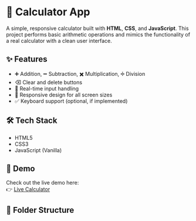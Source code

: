 # 🧮 Calculator App

A simple, responsive calculator built with **HTML**, **CSS**, and **JavaScript**. This project performs basic arithmetic operations and mimics the functionality of a real calculator with a clean user interface.

## ✨ Features

- ➕ Addition, ➖ Subtraction, ✖️ Multiplication, ➗ Division
- ⌫ Clear and delete buttons
- 🎯 Real-time input handling
- 📱 Responsive design for all screen sizes
- ✅ Keyboard support (optional, if implemented)

## 🛠️ Tech Stack

- HTML5
- CSS3
- JavaScript (Vanilla)

## 📸 Demo

Check out the live demo here:  
👉 [Live Calculator](https://your-username.github.io/calculator-app/)

## 📂 Folder Structure

